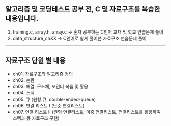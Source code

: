## 알고리즘 및 코딩테스트 공부 전, C 및 자료구조를 복습한 내용입니다.

1. training.c, array.h, array.c -> 혼자 공부하는 C언어 교재 및 학교 연습문제 풀이   
2. data_structure_chXX -> C언어로 쉽게 풀어쓴 자료구조 연습문제 풀이   
---

## 자료구조 단원 별 내용

- ch01. 자료구조와 알고리즘 정의   
- ch02. 순환   
- ch03. 배열, 구조체, 포인터 복습 및 활용   
- ch04. 스택   
- ch05. 큐 (원형 큐, double-ended-queue)   
- ch06. 연결 리스트 I (단순 연결리스트)   
- ch07. 연결 리스트 II (원형 연결리스트, 이중 연결리스트, 연결리스트를 활용하여 스택과 큐 자료구조 구현)   
